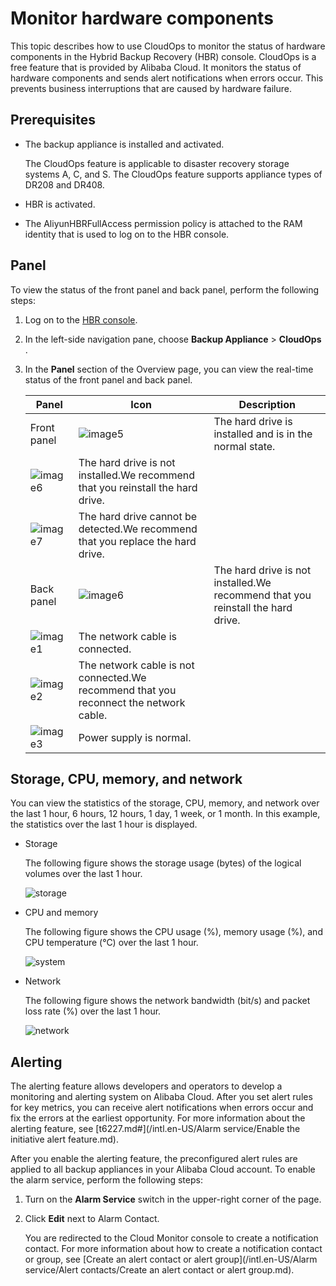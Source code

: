 # Monitor hardware components

This topic describes how to use CloudOps to monitor the status of hardware components in the Hybrid Backup Recovery \(HBR\) console. CloudOps is a free feature that is provided by Alibaba Cloud. It monitors the status of hardware components and sends alert notifications when errors occur. This prevents business interruptions that are caused by hardware failure.

## Prerequisites

-   The backup appliance is installed and activated.

    The CloudOps feature is applicable to disaster recovery storage systems A, C, and S. The CloudOps feature supports appliance types of DR208 and DR408.

-   HBR is activated.
-   The AliyunHBRFullAccess permission policy is attached to the RAM identity that is used to log on to the HBR console.

## Panel

To view the status of the front panel and back panel, perform the following steps:

1.  Log on to the [HBR console](https://hbr.console.aliyun.com).

2.  In the left-side navigation pane, choose **Backup Appliance** \> **CloudOps** .

3.  In the **Panel** section of the Overview page, you can view the real-time status of the front panel and back panel.

    |Panel|Icon|Description|
    |-----|----|-----------|
    |Front panel|![image5](https://static-aliyun-doc.oss-accelerate.aliyuncs.com/assets/img/en-US/9683330061/p161076.jpg)|The hard drive is installed and is in the normal state.|
    |![image6](https://static-aliyun-doc.oss-accelerate.aliyuncs.com/assets/img/en-US/9683330061/p161077.jpg)|The hard drive is not installed.We recommend that you reinstall the hard drive. |
    |![image7](https://static-aliyun-doc.oss-accelerate.aliyuncs.com/assets/img/en-US/9683330061/p161078.jpg)|The hard drive cannot be detected.We recommend that you replace the hard drive. |
    |Back panel|![image6](https://static-aliyun-doc.oss-accelerate.aliyuncs.com/assets/img/en-US/9683330061/p161077.jpg)|The hard drive is not installed.We recommend that you reinstall the hard drive. |
    |![image1](https://static-aliyun-doc.oss-accelerate.aliyuncs.com/assets/img/en-US/9683330061/p161052.jpg)|The network cable is connected.|
    |![image2](https://static-aliyun-doc.oss-accelerate.aliyuncs.com/assets/img/en-US/9683330061/p161055.jpg)|The network cable is not connected.We recommend that you reconnect the network cable. |
    |![image3](https://static-aliyun-doc.oss-accelerate.aliyuncs.com/assets/img/en-US/9683330061/p161056.jpg)|Power supply is normal.|


## Storage, CPU, memory, and network

You can view the statistics of the storage, CPU, memory, and network over the last 1 hour, 6 hours, 12 hours, 1 day, 1 week, or 1 month. In this example, the statistics over the last 1 hour is displayed.

-   Storage

    The following figure shows the storage usage \(bytes\) of the logical volumes over the last 1 hour.

    ![storage](https://static-aliyun-doc.oss-accelerate.aliyuncs.com/assets/img/en-US/9683330061/p161103.jpg)

-   CPU and memory

    The following figure shows the CPU usage \(%\), memory usage \(%\), and CPU temperature \(°C\) over the last 1 hour.

    ![system](https://static-aliyun-doc.oss-accelerate.aliyuncs.com/assets/img/en-US/9683330061/p161106.jpg)

-   Network

    The following figure shows the network bandwidth \(bit/s\) and packet loss rate \(%\) over the last 1 hour.

    ![network](https://static-aliyun-doc.oss-accelerate.aliyuncs.com/assets/img/en-US/9683330061/p161107.jpg)


## Alerting

The alerting feature allows developers and operators to develop a monitoring and alerting system on Alibaba Cloud. After you set alert rules for key metrics, you can receive alert notifications when errors occur and fix the errors at the earliest opportunity. For more information about the alerting feature, see [t6227.md\#](/intl.en-US/Alarm service/Enable the initiative alert feature.md).

After you enable the alerting feature, the preconfigured alert rules are applied to all backup appliances in your Alibaba Cloud account. To enable the alarm service, perform the following steps:

1.  Turn on the **Alarm Service** switch in the upper-right corner of the page.

2.  Click **Edit** next to Alarm Contact.

    You are redirected to the Cloud Monitor console to create a notification contact. For more information about how to create a notification contact or group, see [Create an alert contact or alert group](/intl.en-US/Alarm service/Alert contacts/Create an alert contact or alert group.md).


